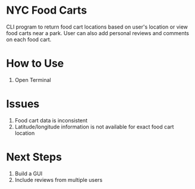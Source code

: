 # NYC Food Carts
CLI program to return food cart locations based on user's location or view food carts near a park. User can also add personal reviews and comments on each food cart.

# How to Use
1) Open Terminal

# Issues
1) Food cart data is inconsistent
2) Latitude/longitude information is not available for exact food cart location

# Next Steps
1) Build a GUI
2) Include reviews from multiple users
